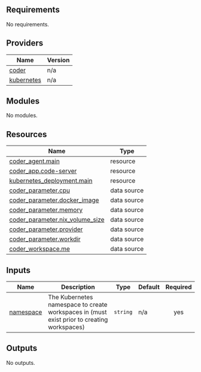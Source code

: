 <!-- BEGIN_TF_DOCS -->

## Requirements

No requirements.

## Providers

| Name                                                                  | Version |
| --------------------------------------------------------------------- | ------- |
| <a name="provider_coder"></a> [coder](#provider_coder)                | n/a     |
| <a name="provider_kubernetes"></a> [kubernetes](#provider_kubernetes) | n/a     |

## Modules

No modules.

## Resources

| Name                                                                                                                        | Type        |
| --------------------------------------------------------------------------------------------------------------------------- | ----------- |
| [coder_agent.main](https://registry.terraform.io/providers/coder/coder/latest/docs/resources/agent)                         | resource    |
| [coder_app.code-server](https://registry.terraform.io/providers/coder/coder/latest/docs/resources/app)                      | resource    |
| [kubernetes_deployment.main](https://registry.terraform.io/providers/hashicorp/kubernetes/latest/docs/resources/deployment) | resource    |
| [coder_parameter.cpu](https://registry.terraform.io/providers/coder/coder/latest/docs/data-sources/parameter)               | data source |
| [coder_parameter.docker_image](https://registry.terraform.io/providers/coder/coder/latest/docs/data-sources/parameter)      | data source |
| [coder_parameter.memory](https://registry.terraform.io/providers/coder/coder/latest/docs/data-sources/parameter)            | data source |
| [coder_parameter.nix_volume_size](https://registry.terraform.io/providers/coder/coder/latest/docs/data-sources/parameter)   | data source |
| [coder_parameter.provider](https://registry.terraform.io/providers/coder/coder/latest/docs/data-sources/parameter)          | data source |
| [coder_parameter.workdir](https://registry.terraform.io/providers/coder/coder/latest/docs/data-sources/parameter)           | data source |
| [coder_workspace.me](https://registry.terraform.io/providers/coder/coder/latest/docs/data-sources/workspace)                | data source |

## Inputs

| Name                                                         | Description                                                                                | Type     | Default | Required |
| ------------------------------------------------------------ | ------------------------------------------------------------------------------------------ | -------- | ------- | :------: |
| <a name="input_namespace"></a> [namespace](#input_namespace) | The Kubernetes namespace to create workspaces in (must exist prior to creating workspaces) | `string` | n/a     |   yes    |

## Outputs

No outputs.

<!-- END_TF_DOCS -->
